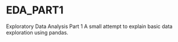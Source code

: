 # EDA_PART1
Exploratory Data Analysis Part 1
A small attempt to explain basic data exploration  using pandas.
